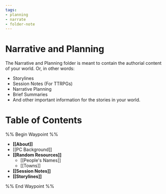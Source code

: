 ```yaml
---
tags:
- planning
- narrate
- folder-note
---
```

# Narrative and Planning

The Narrative and Planning folder is meant to contain the authorial content of your world. Or, in other words:
- Storylines
- Session Notes (For TTRPGs)
- Narrative Planning
- Brief Summaries
- And other important information for the stories in your world.

# Table of Contents

%% Begin Waypoint %%
- **[[About]]**
- [[PC Background]]
- **[[Random Resources]]**
	- [[People's Names]]
	- [[Towns]]
- **[[Session Notes]]**
- **[[Storylines]]**

%% End Waypoint %%